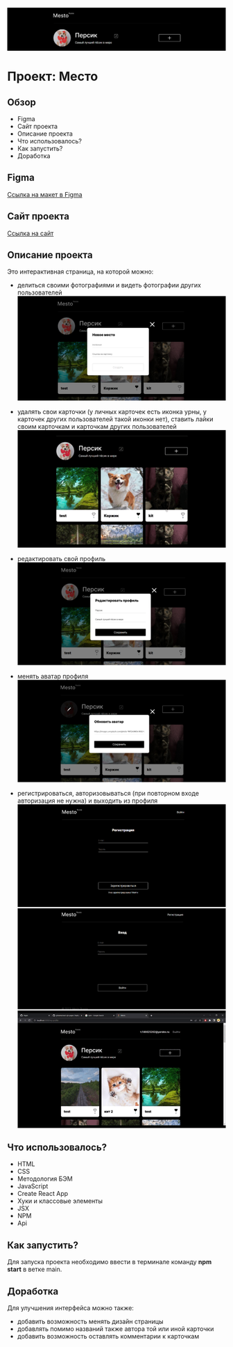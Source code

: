 ![Шапка сайта](./src/images/redme/redme__header.png)

# Проект: Место

## Обзор

* Figma
* Сайт проекта
* Описание проекта
* Что использовалось?
* Как запустить?
* Доработка

## **Figma**

[Ссылка на макет в Figma](https://www.figma.com/file/2cn9N9jSkmxD84oJik7xL7/JavaScript.-Sprint-4?node-id=0%3A1)

## **Сайт проекта**

[Ссылка на сайт](https://frantsuzovatamara.github.io/react-mesto-auth/)

## **Описание проекта**

Это интерактивная страница, на которой можно:

* делиться своими фотографиями и видеть фотографии других пользователей
![Добавить карточку](./src/images/redme/readme__add-card.png)

* удалять свои карточки (у личных карточек есть иконка урны, у карточек других пользователей такой иконки нет), ставить лайки своим карточкам и карточкам других пользователей
![Удаление и лайк](./src/images/redme/readme__like-and-delete.gif)

* редактировать свой профиль
![Редактирование профиля](./src/images/redme/readme__change-profile.png)

* менять аватар профиля
![Смена аватара](./src/images/redme/redme__change-avatar.png)

* регистрироваться, авторизовываться (при повторном входе авторизация не нужна) и выходить из профиля
![Регистрация](./src/images/redme/readme__sign-up.png)
![Авторизация](./src/images/redme/readne__sign-in.png)
![Выход](./src/images/redme/readme__sign-out.gif)

## **Что использовалось?**

* HTML
* CSS
* Методология БЭМ
* JavaScript
* Create React App
* Хуки и классовые элементы
* JSX
* NPM
* Api

## **Как запустить?**

Для запуска проекта необходимо ввести в терминале команду **npm start** в ветке main.

## **Доработка**

Для улучшения интерфейса можно также: 

* добавить возможность менять дизайн страницы
* добавлять помимо названий также автора той или иной карточки
* добавить возможность оставлять комментарии к карточкам